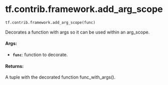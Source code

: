 <div itemscope itemtype="http://developers.google.com/ReferenceObject">
<meta itemprop="name" content="tf.contrib.framework.add_arg_scope" />
<meta itemprop="path" content="Stable" />
</div>

# tf.contrib.framework.add_arg_scope

``` python
tf.contrib.framework.add_arg_scope(func)
```

Decorates a function with args so it can be used within an arg_scope.

#### Args:

* <b>`func`</b>: function to decorate.


#### Returns:

A tuple with the decorated function func_with_args().